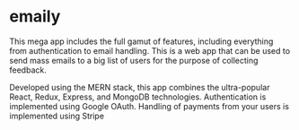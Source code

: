 # emaily

This mega app includes the full gamut of features, including everything from authentication to email handling.
This is a web app that can be used to send mass emails to a big list of users for the purpose of collecting feedback.

Developed using the MERN stack, this app combines the ultra-popular React, Redux, Express, and MongoDB technologies.
  Authentication is implemented using Google OAuth.
  Handling of payments from your users is implemented using Stripe
